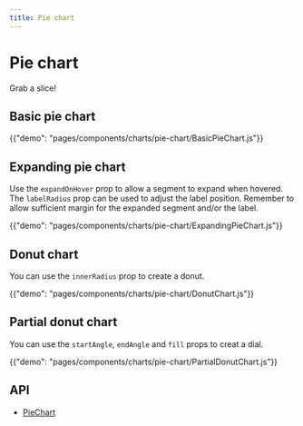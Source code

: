 ```yaml
---
title: Pie chart
---
```


# Pie chart

<p class="description">Grab a slice!</p>

## Basic pie chart

{{"demo": "pages/components/charts/pie-chart/BasicPieChart.js"}}

## Expanding pie chart

Use the `expandOnHover` prop to allow a segment to expand when hovered.
The `labelRadius` prop can be used to adjust the label position. Remember to allow sufficient margin for the expanded segment and/or the label.

{{"demo": "pages/components/charts/pie-chart/ExpandingPieChart.js"}}

## Donut chart

You can use the `innerRadius` prop to create a donut.

{{"demo": "pages/components/charts/pie-chart/DonutChart.js"}}

## Partial donut chart

You can use the `startAngle`, `endAngle` and `fill` props to creat a dial.

{{"demo": "pages/components/charts/pie-chart/PartialDonutChart.js"}}

## API

- [PieChart](/api/data-grid/pie-chart-props/)
